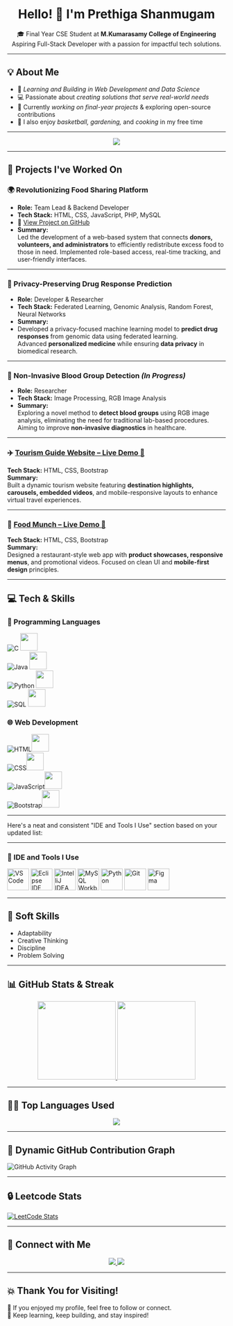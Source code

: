 <h1 align="center">Hello! 👋 I'm <strong>Prethiga Shanmugam</strong> </h1>

<p align="center">
  🎓 Final Year CSE Student at <strong>M.Kumarasamy College of Engineering</strong> <br>
   Aspiring Full-Stack Developer with a passion for impactful tech solutions.
</p>

---

## 💡 About Me  

- 📝 *Learning and Building in Web Development and Data Science*  
- 💻 Passionate about *creating solutions that serve real-world needs*    
- 🧠 Currently *working on final-year projects* & exploring open-source contributions  
- 🏀 I also enjoy *basketball, gardening,* and *cooking* in my free time  

---
<div align="center">
  <img src="https://readme-typing-svg.herokuapp.com?font=Roboto&color=E34F26%&size=28&center=true&vCenter=true&width=500&lines=Full+Stack+Developer+in+Training!;Building+Innovative+Projects.;Code.+Debug.+Deploy.+Repeat.;Learning+Never+Stops!">
</div>

---
## 🚀 Projects I've Worked On

### 🌍 Revolutionizing Food Sharing Platform  
- **Role:** Team Lead & Backend Developer  
- **Tech Stack:** HTML, CSS, JavaScript, PHP, MySQL
- 🔗 [View Project on GitHub](https://github.com/Prethigas/Food-Sharing-Project) 
- **Summary:**  
Led the development of a web-based system that connects **donors, volunteers, and administrators** to efficiently redistribute excess food to those in need. Implemented role-based access, real-time tracking, and user-friendly interfaces.

---

### 🧬 Privacy-Preserving Drug Response Prediction  
- **Role:** Developer & Researcher  
- **Tech Stack:** Federated Learning, Genomic Analysis, Random Forest, Neural Networks  
- **Summary:**  
- Developed a privacy-focused machine learning model to **predict drug responses** from genomic data using federated learning.  
Advanced **personalized medicine** while ensuring **data privacy** in biomedical research.

---

### 💉 Non-Invasive Blood Group Detection *(In Progress)*  
- **Role:** Researcher  
- **Tech Stack:** Image Processing, RGB Image Analysis  
- **Summary:**  
Exploring a novel method to **detect blood groups** using RGB image analysis, eliminating the need for traditional lab-based procedures.  
Aiming to improve **non-invasive diagnostics** in healthcare.

---

### ✈️ [Tourism Guide Website – Live Demo 🔗](https://prethiproject1.ccbp.tech)  
**Tech Stack:** HTML, CSS, Bootstrap  
**Summary:**  
Built a dynamic tourism website featuring **destination highlights, carousels, embedded videos**, and mobile-responsive layouts to enhance virtual travel experiences.

---

### 🍔 [Food Munch – Live Demo 🔗](https://prethiproject2.ccbp.tech)  
**Tech Stack:** HTML, CSS, Bootstrap  
**Summary:**  
Designed a restaurant-style web app with **product showcases, responsive menus**, and promotional videos. Focused on clean UI and **mobile-first design** principles.

---
## 💻 Tech & Skills  

### 🔧 Programming Languages  
![C](https://img.shields.io/badge/C-00599C?style=for-the-badge)
<img src="https://img.icons8.com/color/48/000000/c-programming.png" height="40"/><br>
![Java](https://img.shields.io/badge/Java-ED8B00?style=for-the-badge)
<img src="https://img.icons8.com/color/48/000000/java-coffee-cup-logo.png" height="40"/><br>
![Python](https://img.shields.io/badge/Python-3776AB?style=for-the-badge)
<img src="https://img.icons8.com/color/48/000000/python.png" height="40"/><br>
![SQL](https://img.shields.io/badge/SQL-CC2927?style=for-the-badge)
<img src="https://img.icons8.com/color/48/null/mysql-logo.png" height="40"/>


### 🌐 Web Development  
![HTML](https://img.shields.io/badge/HTML5-E34F26?style=for-the-badge)<img height="40" src="https://img.icons8.com/color/48/000000/html-5.png"/><br>
![CSS](https://img.shields.io/badge/CSS3-1572B6?style=for-the-badge)<img height="40" src="https://img.icons8.com/color/48/000000/css3.png"/><br>
![JavaScript](https://img.shields.io/badge/JavaScript-F7DF1E?style=for-the-badge)<img height="40" src="https://img.icons8.com/color/48/000000/javascript.png"/><br>
![Bootstrap](https://img.shields.io/badge/Bootstrap-563D7C?style=for-the-badge)<img height="40" src="https://img.icons8.com/color/48/000000/bootstrap.png"/> 
  
---

Here's a neat and consistent "IDE and Tools I Use" section based on your updated list:

---

### 🚀 IDE and Tools I Use

<p align="left">
  <img src="https://img.icons8.com/color/48/000000/visual-studio-code-2019.png" alt="VS Code" height="50" width="50"/>
  <img src="https://img.icons8.com/officel/480/null/java-eclipse.png" alt="Eclipse IDE" height="50" width="50"/>
  <img src="https://img.icons8.com/color/48/000000/intellij-idea.png" alt="IntelliJ IDEA" height="50" width="50"/>
  <img src="https://img.icons8.com/fluency/48/000000/mysql-logo.png" alt="MySQL Workbench" height="50" width="50"/>
  <img src="https://img.icons8.com/color/48/000000/python.png" alt="Python" height="50" width="50"/>
  <img src="https://img.icons8.com/color/48/000000/git.png" alt="Git" height="50" width="50"/>
  <img src="https://img.icons8.com/color/48/000000/figma--v1.png" alt="Figma" height="50" width="50"/>
</p>

---

## 🔄 Soft Skills  
- Adaptability  
- Creative Thinking  
- Discipline  
- Problem Solving  

---

## 📊 GitHub Stats & Streak  

<div align="center">
  <a href="https://github.com/Prethigas">
    <img height="180em" src="https://github-readme-stats.vercel.app/api?username=Prethigas&show_icons=true&theme=tokyonight&count_private=true" />
    <img height="180em" src="https://github-readme-streak-stats.herokuapp.com/?user=Prethigas&theme=tokyonight" />
  </a>
</div>

---

## 🧑‍💻 Top Languages Used  
<div align="center">
  <a href="https://github.com/Prethigas">
    <img src="https://github-readme-stats.vercel.app/api/top-langs/?username=Prethigas&layout=compact&theme=radical" />
  </a>
</div>

---

## 🌈 Dynamic GitHub Contribution Graph  
![GitHub Activity Graph](https://github-readme-activity-graph.vercel.app/graph?username=Prethigas&theme=dracula&hide_border=true)

---
## 🔒 Leetcode Stats
[![LeetCode Stats](https://leetcard.jacoblin.cool/prethi__1204?theme=dark&font=Grenze)](https://leetcode.com/prethi__1204)

---

## 👥 Connect with Me  
<p align="center">
  <a href="https://www.linkedin.com/in/prethiga-s" target="_blank">
    <img src="https://img.shields.io/badge/LinkedIn-Connect-blue?style=for-the-badge&logo=linkedin" />
  </a>
  <a href="https://github.com/Prethigas" target="_blank">
    <img src="https://img.shields.io/badge/GitHub-Follow-181717?style=for-the-badge&logo=github" />
  </a>
</p>

---

## 💥 Thank You for Visiting!  
📱 If you enjoyed my profile, feel free to follow or connect.  
🎉 Keep learning, keep building, and stay inspired! 
